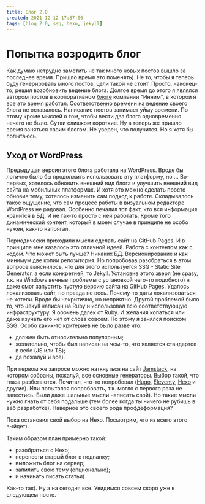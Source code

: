 ```yaml
---
title: Блог 2.0
created: 2021-12-12 17:37:06
tags: [blog 2.0, ssg, hexo, jekyll]
---
```

# Попытка возродить блог
   
Как думаю нетрудно заметить не так много новых постов вышло за последнее время.
Пришло время это поменять). Не то, чтобы я теперь буду генерировать много постов, цели такой не стоит. 
Просто, наконец-то, решил возобновить ведение блога. Долгое время до этого я являлся автором постов в корпоративном
[блоге](https://syntaxerror.ru) компании "Инним", в которой я все это время работал. Соответственно
времени на ведение своего блога не оставалось. Написание постов занимает уйму времени. По этому кроме мыслей
о том, чтобы вести два блога одновременно нечего не было. Сутки слишком короткие.
Ну а теперь же пришло время заняться своим блогом. Не уверен, что получится. Но я хотя бы попытаюсь.

## Уход от WordPress
Предыдущая версия этого блога работала на WordPress. Вроде бы логично было бы продолжить использовать
эту платформу, но ... Во-первых, хотелось обновить внешний вид блога и улучшить внешний вид сайта на мобильных платформах.
И хотя это можно сделать просто обновив тему, хотелось изменить сам подход к работе.
Складывалось такое ощущение, что сам процесс работы в визуальном редакторе WordPress не радовал. Особенно
печалил тот факт, что вся информация хранится в БД. И не так-то просто с ней работать.
Кроме того динамический контент, который в моем случае в принципе не особо нужен, как-то напрягал.

Периодически приходили мысли сделать сайт на GitHub Pages. И в принципе мне казалось это отличной идеей.
Работа с контентом как с кодом. Что может быть лучше? Никаких БД. Версионирование и как минимум две
копии репозитория.
Но попробовав разобраться в этом вопросе выяснилось, что для этого используется SSG - Static Site Generator,
а если конкретней, то [Jekyll](https://jekyllrb.com/). Установив этого зверя (не сразу, т.к. на Windows вечные проблемы
с установкой чего-то подобного) я даже смог запустить пустую версию сайта на GitHub Pages.
Удалось локализовать сайт, но правда не весь. Почему-то даты локализоваться не хотели. Вроде бы некритично,
но неприятно. Другой проблемой было то, что Jekyll написан на Ruby и использовал всю соответствующую инфраструктуру.
Я ооочень далек от Ruby. И желания копаться или даже изучать его нет от слова совсем. По этому я занялся
поиском SSG. Особо каких-то критериев не было разве что:
- должен быть относительно популярным;
- желательно, чтобы был написан на чем-то, что является стандартов в вебе (JS или TS);
- да пожалуй и все).

При первом же запросе можно наткнуться на сайт [Jamstack](https://jamstack.org/generators/), на 
котором собраны, пожалуй, все основные генераторы. Выбор такой, что глаза разбегаются. Почитал, что-то 
попробовал ([Hugo](https://gohugo.io/), [Eleventy](https://11ty.dev/), [Hexo](https://hexo.io/) и другие).
Или попытался попробовать, т.к. могло с первого раза не завестись. Были даже шальные мысли написать свой).
Но такие мысли нужно гнать от себя подальше (тем более когда ты ничего не рубишь в веб разработке). 
Наверное это своего рода профдеформация? 

Пока остановил свой выбор на Hexo. Посмотрим, что из всего этого выйдет).

Таким образом план примерно такой:
- разобраться с Hexo;
- перенести старый блог в подпапку;
- выложить блог на сервер;
- запилить свою тему (опционально);
- и начинать писать статьи)

Как-то так). Ну а на сегодня все. Увидимся совсем скоро уже в следующем посте.






